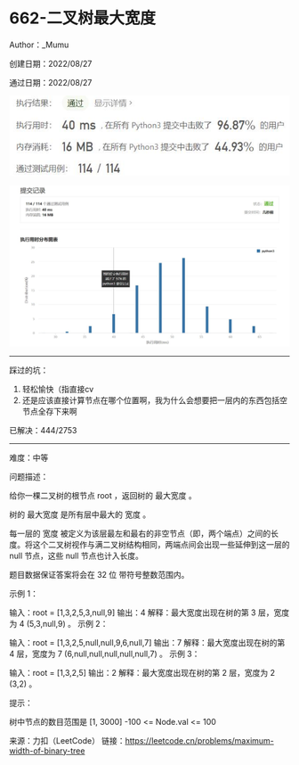 # 662-二叉树最大宽度

Author：_Mumu

创建日期：2022/08/27

通过日期：2022/08/27

![](./通过截图2.jpg)

![](./通过截图1.jpg)

*****

踩过的坑：

1. 轻松愉快（指直接cv
1. 还是应该直接计算节点在哪个位置啊，我为什么会想要把一层内的东西包括空节点全存下来啊

已解决：444/2753

*****

难度：中等

问题描述：

给你一棵二叉树的根节点 root ，返回树的 最大宽度 。

树的 最大宽度 是所有层中最大的 宽度 。

每一层的 宽度 被定义为该层最左和最右的非空节点（即，两个端点）之间的长度。将这个二叉树视作与满二叉树结构相同，两端点间会出现一些延伸到这一层的 null 节点，这些 null 节点也计入长度。

题目数据保证答案将会在  32 位 带符号整数范围内。

 

示例 1：


输入：root = [1,3,2,5,3,null,9]
输出：4
解释：最大宽度出现在树的第 3 层，宽度为 4 (5,3,null,9) 。
示例 2：


输入：root = [1,3,2,5,null,null,9,6,null,7]
输出：7
解释：最大宽度出现在树的第 4 层，宽度为 7 (6,null,null,null,null,null,7) 。
示例 3：


输入：root = [1,3,2,5]
输出：2
解释：最大宽度出现在树的第 2 层，宽度为 2 (3,2) 。


提示：

树中节点的数目范围是 [1, 3000]
-100 <= Node.val <= 100

来源：力扣（LeetCode）
链接：https://leetcode.cn/problems/maximum-width-of-binary-tree